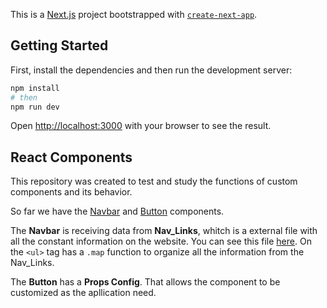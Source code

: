 This is a [Next.js](https://nextjs.org/) project bootstrapped with [`create-next-app`](https://github.com/vercel/next.js/tree/canary/packages/create-next-app).

## Getting Started

First, install the dependencies and then run the development server:

```bash
npm install
# then
npm run dev
```

Open [http://localhost:3000](http://localhost:3000) with your browser to see the result.

## React Components

This repository was created to test and study the functions of custom components and its behavior.

So far we have the [Navbar](https://github.com/FernandoOliveeira/react-components/blob/main/components/Navbar.tsx) and [Button](https://github.com/FernandoOliveeira/react-components/blob/main/components/Button.tsx) components.

The **Navbar** is receiving data from **Nav_Links**, whitch is a external file with all the constant information on the website. You can see this file [here](https://github.com/FernandoOliveeira/react-components/blob/main/constants/index.ts).
On the ```<ul>``` tag has a ```.map``` function to organize all the information from the Nav_Links.

The **Button** has a **Props Config**. That allows the component to be customized as the apllication need.
